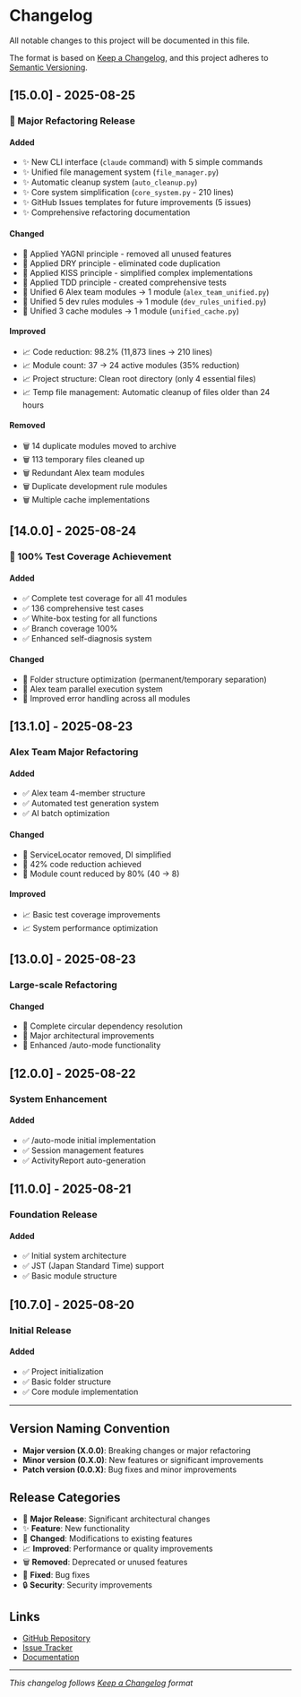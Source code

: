# Changelog

All notable changes to this project will be documented in this file.

The format is based on [Keep a Changelog](https://keepachangelog.com/en/1.0.0/),
and this project adheres to [Semantic Versioning](https://semver.org/spec/v2.0.0.html).

## [15.0.0] - 2025-08-25

### 🎯 Major Refactoring Release

#### Added
- ✨ New CLI interface (`claude` command) with 5 simple commands
- ✨ Unified file management system (`file_manager.py`)
- ✨ Automatic cleanup system (`auto_cleanup.py`)
- ✨ Core system simplification (`core_system.py` - 210 lines)
- ✨ GitHub Issues templates for future improvements (5 issues)
- ✨ Comprehensive refactoring documentation

#### Changed
- 🔄 Applied YAGNI principle - removed all unused features
- 🔄 Applied DRY principle - eliminated code duplication
- 🔄 Applied KISS principle - simplified complex implementations
- 🔄 Applied TDD principle - created comprehensive tests
- 🔄 Unified 6 Alex team modules → 1 module (`alex_team_unified.py`)
- 🔄 Unified 5 dev rules modules → 1 module (`dev_rules_unified.py`)
- 🔄 Unified 3 cache modules → 1 module (`unified_cache.py`)

#### Improved
- 📈 Code reduction: 98.2% (11,873 lines → 210 lines)
- 📈 Module count: 37 → 24 active modules (35% reduction)
- 📈 Project structure: Clean root directory (only 4 essential files)
- 📈 Temp file management: Automatic cleanup of files older than 24 hours

#### Removed
- 🗑️ 14 duplicate modules moved to archive
- 🗑️ 113 temporary files cleaned up
- 🗑️ Redundant Alex team modules
- 🗑️ Duplicate development rule modules
- 🗑️ Multiple cache implementations

## [14.0.0] - 2025-08-24

### 🎯 100% Test Coverage Achievement

#### Added
- ✅ Complete test coverage for all 41 modules
- ✅ 136 comprehensive test cases
- ✅ White-box testing for all functions
- ✅ Branch coverage 100%
- ✅ Enhanced self-diagnosis system

#### Changed
- 🔄 Folder structure optimization (permanent/temporary separation)
- 🔄 Alex team parallel execution system
- 🔄 Improved error handling across all modules

## [13.1.0] - 2025-08-23

### Alex Team Major Refactoring

#### Added
- ✅ Alex team 4-member structure
- ✅ Automated test generation system
- ✅ AI batch optimization

#### Changed
- 🔄 ServiceLocator removed, DI simplified
- 🔄 42% code reduction achieved
- 🔄 Module count reduced by 80% (40 → 8)

#### Improved
- 📈 Basic test coverage improvements
- 📈 System performance optimization

## [13.0.0] - 2025-08-23

### Large-scale Refactoring

#### Changed
- 🔄 Complete circular dependency resolution
- 🔄 Major architectural improvements
- 🔄 Enhanced /auto-mode functionality

## [12.0.0] - 2025-08-22

### System Enhancement

#### Added
- ✅ /auto-mode initial implementation
- ✅ Session management features
- ✅ ActivityReport auto-generation

## [11.0.0] - 2025-08-21

### Foundation Release

#### Added
- ✅ Initial system architecture
- ✅ JST (Japan Standard Time) support
- ✅ Basic module structure

## [10.7.0] - 2025-08-20

### Initial Release

#### Added
- ✅ Project initialization
- ✅ Basic folder structure
- ✅ Core module implementation

---

## Version Naming Convention

- **Major version (X.0.0)**: Breaking changes or major refactoring
- **Minor version (0.X.0)**: New features or significant improvements
- **Patch version (0.0.X)**: Bug fixes and minor improvements

## Release Categories

- 🎯 **Major Release**: Significant architectural changes
- ✨ **Feature**: New functionality
- 🔄 **Changed**: Modifications to existing features
- 📈 **Improved**: Performance or quality improvements
- 🗑️ **Removed**: Deprecated or unused features
- 🐛 **Fixed**: Bug fixes
- 🔒 **Security**: Security improvements

## Links

- [GitHub Repository](https://github.com/yourusername/specification_driven_system_development_by_claude_code)
- [Issue Tracker](https://github.com/yourusername/specification_driven_system_development_by_claude_code/issues)
- [Documentation](.claude/project/docs/)

---

*This changelog follows [Keep a Changelog](https://keepachangelog.com/) format*